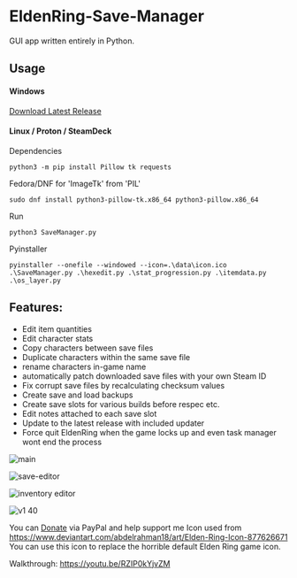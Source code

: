 # EldenRing-Save-Manager
GUI app written entirely in Python.

## Usage
#### Windows
[Download Latest Release](https://github.com/Ariescyn/EldenRing-Save-Manager/releases/latest)

#### Linux / Proton / SteamDeck

Dependencies
```
python3 -m pip install Pillow tk requests
```
Fedora/DNF for 'ImageTk' from 'PIL'
```
sudo dnf install python3-pillow-tk.x86_64 python3-pillow.x86_64 
```
Run
```
python3 SaveManager.py
```

Pyinstaller
```
pyinstaller --onefile --windowed --icon=.\data\icon.ico .\SaveManager.py .\hexedit.py .\stat_progression.py .\itemdata.py .\os_layer.py
```

## Features:
- Edit item quantities
- Edit character stats
- Copy characters between save files
- Duplicate characters within the same save file
- rename characters in-game name
- automatically patch downloaded save files with your own Steam ID
- Fix corrupt save files by recalculating checksum values
- Create save and load backups 
- Create save slots for various builds before respec etc. 
- Edit notes attached to each save slot
- Update to the latest release with included updater
- Force quit EldenRing when the game locks up and even task manager wont end the process

![main](https://user-images.githubusercontent.com/68882322/171963417-fe931395-e0b5-4680-bebd-81ebc564bea3.jpg)

![save-editor](https://user-images.githubusercontent.com/68882322/163687699-334cf9d6-f956-4509-bebc-e549fe39fd3e.jpg)

![inventory editor](https://user-images.githubusercontent.com/68882322/164989037-1cc1256d-b833-478f-a7eb-84d4974d23f8.jpg)

![v1 40](https://user-images.githubusercontent.com/68882322/161843003-dfefa2fb-ca14-4401-970a-2875bb74c943.jpg)


You can [Donate](https://www.google.com) via PayPal and help support me
Icon used from https://www.deviantart.com/abdelrahman18/art/Elden-Ring-Icon-877626671
You can use this icon to replace the horrible default Elden Ring game icon.



Walkthrough: https://youtu.be/RZIP0kYjvZM

